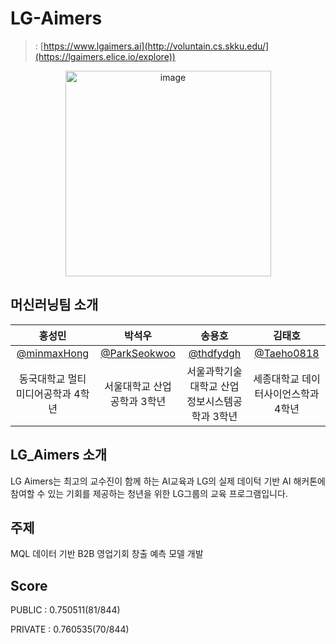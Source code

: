 # LG-Aimers


>  : [https://www.lgaimers.ai](http://voluntain.cs.skku.edu/](https://lgaimers.elice.io/explore)) <br>


<div align="center">
<img width="329" alt="image" src="https://github.com/minmaxHong/aimers/assets/128283013/b7f97e9a-b653-493b-8a9b-10f267ea9dee">

</div>


## 머신러닝팀 소개

|      홍성민       |          박석우         |       송용호         |      김태호     |                                                                                          
| :------------------------------------------------------------------------------: | :---------------------------------------------------------------------------------------------------------------------------------------------------: | :---------------------------------------------------------------------------------------------------------------------------------------------------------------------------------------------------: | :------------------------------------------------------------------------------: |
|   [@minmaxHong](https://github.com/minmaxHong)   |    [@ParkSeokwoo](https://github.com/ParkSeokwoo)  | [@thdfydgh](https://github.com/thdfydgh)  |  [@Taeho0818](https://github.com/Taeho0818)
| 동국대학교 멀티미디어공학과 4학년 | 서울대학교 산업공학과 3학년 | 서울과학기술대학교 산업정보시스템공학과 3학년 | 세종대학교 데이터사이언스학과 4학년 |

## LG_Aimers 소개

LG Aimers는 최고의 교수진이 함께 하는 AI교육과 LG의 실제 데이턱 기반 AI 해커톤에 참여할 수 있는 기회를 제공하는 청년을 위한 LG그룹의 교육 프로그램입니다.

## 주제
MQL 데이터 기반 B2B 영업기회 창출 예측 모델 개발




## Score

<div>
PUBLIC : 0.750511(81/844)
  
PRIVATE : 0.760535(70/844)
</div>
